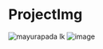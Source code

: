 # ProjectImg
![mayurapada lk](https://github.com/Dinujaya-Sandaruwan/ProjectImg/assets/88492493/d0596088-05d8-45d8-9bcd-e715a8f8fee4)
![image](https://github.com/Dinujaya-Sandaruwan/ProjectImg/assets/88492493/0ef31bc8-e22b-400a-9315-1626acb6ce0d)

